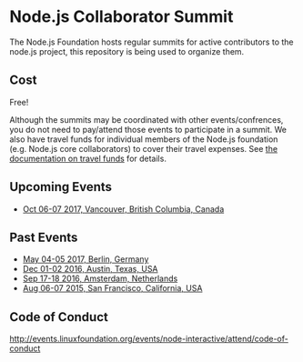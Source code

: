 # Node.js Collaborator Summit

The Node.js Foundation hosts regular summits for active contributors to the node.js project, this repository is being used to organize them.

## Cost
Free!

Although the summits may be coordinated with other events/confrences, you do not need to pay/attend those events to participate in a summit. We also have travel funds for individual members of the Node.js foundation (e.g. Node.js core collaborators) to cover their travel expenses. See [the documentation on travel funds](https://github.com/nodejs/TSC/blob/master/Member-Travel-Fund.md) for details.

## Upcoming Events
- [Oct 06-07 2017, Vancouver, British Columbia, Canada](https://github.com/nodejs/summit/issues/44)

## Past Events
- [May 04-05 2017, Berlin, Germany](https://github.com/nodejs/summit/issues/39)
- [Dec 01-02 2016, Austin, Texas, USA](https://github.com/nodejs/summit/issues/35)
- [Sep 17-18 2016, Amsterdam, Netherlands](https://github.com/nodejs/summit/issues/16)
- [Aug 06-07 2015, San Francisco, California, USA](https://github.com/nodejs/summit/issues/1)

## Code of Conduct
http://events.linuxfoundation.org/events/node-interactive/attend/code-of-conduct

